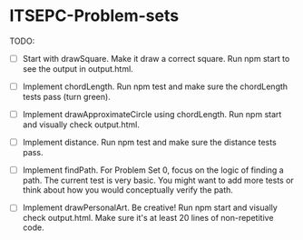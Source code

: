 # ITSEPC-Problem-sets

TODO:

- [ ] Start with drawSquare. Make it draw a correct square. Run npm start to see the output in output.html.

- [ ] Implement chordLength. Run npm test and make sure the chordLength tests pass (turn green).

- [ ] Implement drawApproximateCircle using chordLength. Run npm start and visually check output.html.

- [ ] Implement distance. Run npm test and make sure the distance tests pass.

- [ ] Implement findPath. For Problem Set 0, focus on the logic of finding a path. The current test is very basic. You might want to add more tests or think about how you would conceptually verify the path.

- [ ] Implement drawPersonalArt. Be creative! Run npm start and visually check output.html. Make sure it's at least 20 lines of non-repetitive code.